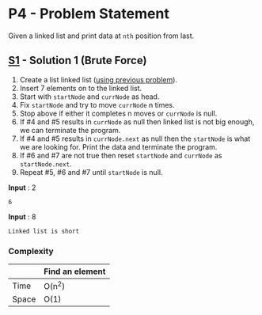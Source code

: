 # P4 - Problem Statement
Given a linked list and print data at `nth` position from last.

## [S1](https://github.com/Lakshitnagar/DS-ALGO/blob/master/ds/linkedlist/p4/S1.java) - Solution 1 (Brute Force)
1. Create a list linked list ([using previous problem](https://github.com/Lakshitnagar/DS-ALGO/blob/master/ds/linkedlist/LinkedList.java)).
2. Insert 7 elements on to the linked list.
3. Start with `startNode` and `currNode` as head.
4. Fix `startNode` and try to move `currNode` n times.
5. Stop above if either it completes n moves or `currNode` is null.
6. If #4 and #5 results in `currNode` as null then linked list is not big enough, we can terminate the program.
7. If #4 and #5 results in `currNode.next` as null then the `startNode` is what we are looking for. Print the data and terminate the program. 
8. If #6 and #7 are not true then reset `startNode` and `currNode` as `startNode.next`.
9. Repeat #5, #6 and #7 until `startNode` is null.

<b>Input</b> : 2
```
6
```
<b>Input</b> : 8
```
Linked list is short
```

### Complexity

|               | Find an element     |
| ------------- | ------------------- |
| Time          | O(n<sup>2</sup>)                |
| Space         | O(1)                |